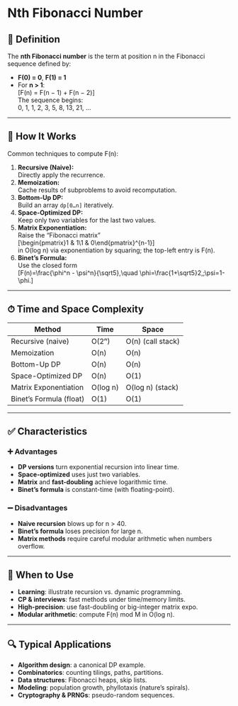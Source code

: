 # Nth Fibonacci Number

## 📌 Definition
The **nth Fibonacci number** is the term at position n in the Fibonacci sequence defined by:
- **F(0) = 0**, **F(1) = 1**  
- For **n > 1**:  
  \[F(n) = F(n − 1) + F(n − 2)\]  
The sequence begins:  
0, 1, 1, 2, 3, 5, 8, 13, 21, …

---

## 🧠 How It Works
Common techniques to compute F(n):

1. **Recursive (Naive):**  
   Directly apply the recurrence.  
2. **Memoization:**  
   Cache results of subproblems to avoid recomputation.  
3. **Bottom-Up DP:**  
   Build an array `dp[0…n]` iteratively.  
4. **Space-Optimized DP:**  
   Keep only two variables for the last two values.  
5. **Matrix Exponentiation:**  
   Raise the “Fibonacci matrix”  
   \[\begin{pmatrix}1 & 1\\1 & 0\end{pmatrix}^{n-1}\]  
   in O(log n) via exponentiation by squaring; the top-left entry is F(n).  
6. **Binet’s Formula:**  
   Use the closed form  
   \[F(n)=\frac{\phi^n - \psi^n}{\sqrt5},\quad \phi=\frac{1+\sqrt5}2,\;\psi=1-\phi.\]

---

## ⏱ Time and Space Complexity

| Method                      | Time             | Space                 |
|-----------------------------|------------------|-----------------------|
| Recursive (naive)           | O(2ⁿ)            | O(n) (call stack)     |
| Memoization                 | O(n)             | O(n)                  |
| Bottom-Up DP                | O(n)             | O(n)                  |
| Space-Optimized DP          | O(n)             | O(1)                  |
| Matrix Exponentiation       | O(log n)         | O(log n) (stack)      |
| Binet’s Formula (float)     | O(1)             | O(1)                  |

---

## ✅ Characteristics

### ➕ Advantages
- **DP versions** turn exponential recursion into linear time.  
- **Space-optimized** uses just two variables.  
- **Matrix** and **fast-doubling** achieve logarithmic time.  
- **Binet’s formula** is constant-time (with floating-point).

### ➖ Disadvantages
- **Naive recursion** blows up for n > 40.  
- **Binet’s formula** loses precision for large n.  
- **Matrix methods** require careful modular arithmetic when numbers overflow.

---

## 🧭 When to Use
- **Learning**: illustrate recursion vs. dynamic programming.  
- **CP & interviews**: fast methods under time/memory limits.  
- **High-precision**: use fast-doubling or big-integer matrix expo.  
- **Modular arithmetic**: compute F(n) mod M in O(log n).

---

## 🔍 Typical Applications
- **Algorithm design**: a canonical DP example.  
- **Combinatorics**: counting tilings, paths, partitions.  
- **Data structures**: Fibonacci heaps, skip lists.  
- **Modeling**: population growth, phyllotaxis (nature’s spirals).  
- **Cryptography & PRNGs**: pseudo-random sequences.